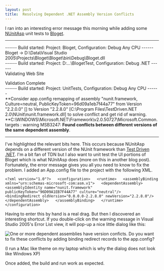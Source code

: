 ```yaml
---
layout: post
title:  Resolving Dependent .NET Assembly Version Conflicts
---
```

I ran into an interesting error message this morning while adding some [NUnitAsp](http://nunitasp.sourceforge.net/tutorial/index.html) unit tests to [Bloget](/bloget).

* * *

------ Build started: Project: Bloget, Configuration: Debug Any CPU ------  
Bloget -> D:\Data\Visual Studio 2005\Projects\Bloget\Bloget\bin\Debug\Bloget.dll  
------ Build started: Project: D:\...\BlogetTest\, Configuration: Debug .NET ------  
Validating Web Site  


Validation Complete  
------ Build started: Project: UnitTests, Configuration: Debug Any CPU ------  
**Consider app.config remapping of assembly "nunit.framework, Culture=neutral, PublicKeyToken=96d09a1eb7f44a77" from Version "2.2.0.0" [] to Version "2.2.8.0" [C:\Program Files\TestDriven.NET 2.0\NUnit\nunit.framework.dll] to solve conflict and get rid of warning.  
**C:\WINDOWS\Microsoft.NET\Framework\v2.0.50727\Microsoft.Common.targets : warning MSB3247: **Found conflicts between different versions of the same dependent assembly**.  


* * *

I've highlighted the relevant bits here. This occurs because NUnitAsp depends on a different version of the NUnit framework than [Test Driven .NET](http://www.testdriven.net/). I'm a bit fan of TDN but I also want to unit test the UI portions of Bloget which is what NUnitAsp does (more on this in another blog post). Fortunately, the error message gives you all you need to know to fix the problem. I added an App.config file to the project with the following XML.

`<?xml version="1.0"?>  
<configuration>  
<runtime>  
<assemblyBinding xmlns="urn:schemas-microsoft-com:asm.v1">  
<dependentAssembly>  
<assemblyIdentity name="nunit.framework" publicKeyToken="96D09A1EB7F44A77" culture="neutral"/>  
<bindingRedirect oldVersion="0.0.0.0-2.2.8.0" newVersion="2.2.8.0"/>  
</dependentAssembly>  
</assemblyBinding>  
</runtime>  
</configuration> `

Having to enter this by hand is a real drag. But then I discovered an interesting shortcut. If you double-click on the warning message in Visual Studio 2005's Error List view, it will pop-up a nice little dialog like this:

![One or more dependent assemblies have version conficts. Do you want to fix these conflicts by adding binding redirect records to the app.config?](http://www.myotherdrive.com/public/blueonion/Blog/AssemblyConflictDialog.png)

(I run a Mac like theme on my laptop which is why the dialog does not look like Windows XP)

Once added, the build and run work as expected.
